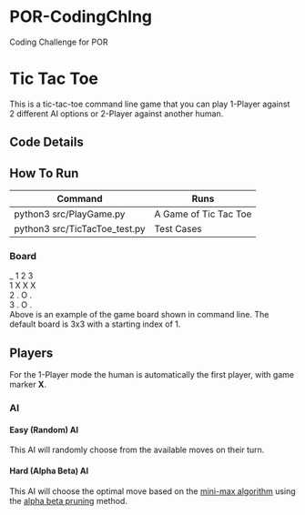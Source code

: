 # POR-CodingChlng
Coding Challenge for POR

Tic Tac Toe
=========================== 
This is a tic-tac-toe command line game that you can play 1-Player against 2 different AI options or 2-Player against another human.

## Code Details
## How To Run

|        Command          | Runs |
| -------------------- | ---------- |
| python3 src/PlayGame.py  |          A Game of Tic Tac Toe |
| python3 src/TicTacToe_test.py   |        Test Cases |
### Board
_ 1 2 3 <br>
1 X X X <br>
2 . O . <br>
3 . O .<br>
Above is an example of the game board shown in command line. The default board is 3x3 with a starting index of 1.
## Players
For the 1-Player mode the human is automatically the first player, with game marker **X**.
### AI
#### Easy (Random) AI
This AI will randomly choose from the available moves on their turn.

#### Hard (Alpha Beta) AI
This AI will choose the optimal move based on the [mini-max algorithm](https://en.wikipedia.org/wiki/Minimax) using the [alpha beta pruning](https://en.wikipedia.org/wiki/Alpha%E2%80%93beta_pruning) method.



